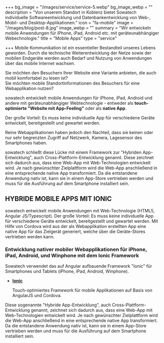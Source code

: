+++
bg_image = "/images/service/service-5.webp"
bg_image_webp = ""
description = "Von unserem Standort in Koblenz bietet Sowatech individuelle Softwareentwicklung und Datenbankentwicklung von Web-, Mobil- und Desktop-Applikationen."
icon = "fa-mobile"
image = "/images/blog/post-8.jpg"
image_webp = ""
summary = "Wir entwickeln mobile Anwendungen für iPhone, iPad, Android etc. mit geräteunabhängiger Webechnologie."
title = "Mobile Apps"
type = "service"

+++
Mobile Kommunikation ist ein essentieller Bestandteil unseres Lebens geworden. Durch die technische Weiterentwicklung der Netze sowie der mobilen Endgeräte werden auch Bedarf und Nutzung von Anwendungen über das mobile Internet wachsen.

Sie möchten den Besuchern Ihrer Website eine Variante anbieten, die auch mobil komfortabel zu lesen ist?  
Sie möchten mobile Standortinformationen des Besuchers für eine Webapplikation nutzen?

sowatech entwickelt mobile Anwendungen für iPhone, iPad, Android und andere mit geräteunabhängiger Webtechnologie - entweder als **touch-optimierte "Website mit App-Feeling"** oder als **native App**.

Der große Vorteil: Es muss keine individuelle App für verschiedene Geräte entwickelt, bereitgestellt und gewartet werden.

Reine Webapplikationen haben jedoch den Nachteil, dass sie keinen oder nur sehr begrenzten Zugriff auf Netzwerk, Kamera, Lagesensor des Smartphones haben.

sowatech schließt diese Lücke mit einem Framework zur "Hybriden App-Entwicklung", auch Cross-Plattform-Entwicklung genannt. Diese zeichnet sich dadurch aus, dass eine Web-App mit Web-Technologien entwickelt wird. Je nach gewünschter Zielplattform wird die Web-App anschließend in eine entsprechende native App transformiert. Da die entstandene Anwendung nativ ist, kann sie in einem App-Store vertrieben werden und muss für die Ausführung auf dem Smartphone installiert sein.

## HYBRIDE MOBILE APPS MIT IONIC

sowatech entwickelt mobile Anwendungen mit Web-Technologie (HTML5, Angular JS/Typescript). Der große Vorteil: Es muss keine individuelle App für verschiedene Geräte entwickelt, bereitgestellt und gewartet werden. Mit Hilfe von Cordova wird aus der als Webapplikation erstellten App eine native App für das Zielgerät generiert, welche über die Geräte-Stores vertrieben werden kann.

### Entwicklung nativer mobiler Webapplikationen für iPhone, iPad, Android, und Winphone mit dem Ionic Framework

Sowatech verwendet das auf Angular aufbauende Framework "Ionic" für Smartphones und Tablets (iPhone, iPad, Android, Winphone).

* [**Ionic**](http://www.ionicframework.com/)

  Touch-optimiertes Framework für mobile Applikationen auf Basis von AngularJS und Cordova.

Diese sogenannte "Hybride App-Entwicklung", auch Cross-Plattform-Entwicklung genannt, zeichnet sich dadurch aus, dass eine Web-App mit Web-Technologien entwickelt wird. Je nach gewünschter Zielplattform wird die Web-App anschließend in eine entsprechende native App transformiert. Da die entstandene Anwendung nativ ist, kann sie in einem App-Store vertrieben werden und muss für die Ausführung auf dem Smartphone installiert sein.